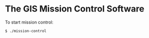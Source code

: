 The GIS Mission Control Software
================================

To start mission control:

`$ ./mission-control`
